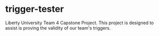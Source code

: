 # trigger-tester
Liberty University Team 4 Capstone Project. This project is designed to assist is proving the validity of our team's triggers.
